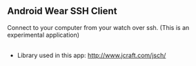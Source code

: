 ## Android Wear SSH Client
Connect to your computer from your watch over ssh.
(This is an experimental application)
<br />
<br />
- Library used in this app: http://www.jcraft.com/jsch/
